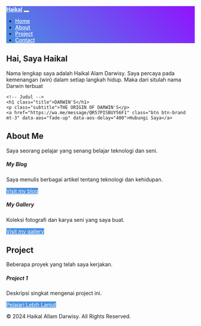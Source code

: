 <!DOCTYPE html>
<html lang="en">
<head>
  <meta charset="UTF-8">
  <meta name="viewport" content="width=device-width, initial-scale=1.0">
  <meta http-equiv="X-UA-Compatible" content="ie=edge">
  <title>Haikal's Website</title>
  <link rel="stylesheet" href="https://cdn.jsdelivr.net/npm/bootstrap@5.3.3/dist/css/bootstrap.min.css">
  <link href="https://cdn.jsdelivr.net/npm/remixicon@4.3.0/fonts/remixicon.css" rel="stylesheet" />
  <link rel="stylesheet" href="https://cdnjs.cloudflare.com/ajax/libs/aos/2.3.4/aos.css">
  <style>
  
body {
  background-color: black;
  color: white; /* Untuk memastikan teks terlihat */
}
    .navbar {
      background: linear-gradient(45deg, #4a90e2, #9013fe);
    }
    .navbar-brand {
      color: white;
      font-weight: bold;
    }
    .navbar-nav .nav-link {
      color: white;
      font-weight: 500;
    }
    .btn-brand {
      background: #4a90e2;
      color: white;
      transition: all 0.3s;
    }
    .btn-brand:hover {
      background: #9013fe;
      color: white;
    }
    #home {
      background: url('https://source.unsplash.com/1600x900/?nature,technology') no-repeat center center/cover;
    }
    #home h1 span {
      color: #9013fe;
    }
    #about {
      background: #black;
    }
    .about i {
      color: #9013fe;
    }
    footer {
      background: #333;
      color: white;
    }
    footer a {
      color: #9013fe;
      text-decoration: none;
    }
    footer a:hover {
      color: #4a90e2;
    }
    
    /* DNA Logo */
.logo {
  position: relative;
  display: inline-block;
  animation: floating 5s infinite ease-in-out;
}

.dna {
  width: 120px;
  height: 180px;
  background: linear-gradient(to bottom, #48d1cc, #8a2be2);
  clip-path: polygon(50% 0%, 70% 20%, 60% 50%, 70% 80%, 50% 100%, 30% 80%, 40% 50%, 30% 20%);
  box-shadow: 0 0 20px rgba(72, 209, 204, 0.6), 0 0 30px rgba(138, 43, 226, 0.6);
  transform-origin: center;
  transform: rotateX(45deg) rotateZ(15deg);
  animation: spin 10s linear infinite;
}

.dna::before,
.dna::after {
  content: '';
  width: 8px;
  height: 120px;
  background-color: rgba(138, 43, 226, 0.6);
  position: absolute;
  border-radius: 50px;
  top: 10%;
  left: 50%;
  transform: translateX(-50%);
  animation: moveDots 5s infinite linear;
}

.dna::after {
  animation-direction: reverse;
}

/* Judul Neon */
.title {
  font-size: 3rem;
  color: #d1f8ff;
  text-shadow: 0 0 10px #00e5ff, 0 0 20px #00e5ff, 0 0 40px #00e5ff;
  margin-top: 20px;
  transition: transform 0.3s ease-in-out;
  animation: glow 2s infinite alternate;
}

.title:hover {
  transform: scale(1.1);
  text-shadow: 0 0 15px #00f7ff, 0 0 30px #00f7ff, 0 0 60px #00f7ff;
}

/* Subtitle */
.subtitle {
  font-size: 1rem;
  letter-spacing: 3px;
  color: #b0c4de;
  text-shadow: 0 0 5px #008b8b, 0 0 15px #008b8b;
  margin-top: 10px;
  animation: blink 2s infinite;
}

/* Animasi */
@keyframes fadeIn {
  from {
    opacity: 0;
    transform: scale(0.8);
  }
  to {
    opacity: 1;
    transform: scale(1);
  }
}

@keyframes floating {
  0%, 100% {
    transform: translateY(0);
  }
  50% {
    transform: translateY(-20px);
  }
}

@keyframes spin {
  0% {
    transform: rotateX(45deg) rotateZ(0deg);
  }
  100% {
    transform: rotateX(45deg) rotateZ(360deg);
  }
}

@keyframes moveDots {
  0% {
    top: 10%;
  }
  100% {
    top: 90%;
  }
}

@keyframes glow {
  from {
    text-shadow: 0 0 10px #00e5ff, 0 0 20px #00e5ff, 0 0 40px #00e5ff;
  }
  to {
    text-shadow: 0 0 15px #00f7ff, 0 0 30px #00f7ff, 0 0 60px #00f7ff;
  }
}

@keyframes blink {
  50% {
    opacity: 0.5;
  }
}

.logo {
  display: flex;
  justify-content: center;
  align-items: center;
  margin-top: 20px;
}

.dna .strand {
  width: 50px;
  height: 50px;
  background-color: green;
  border-radius: 50%;
  animation: spin 2s infinite linear;
}

@keyframes spin {
  from {
    transform: rotate(0deg);
  }
  to {
    transform: rotate(360deg);
  }
}


    
  </style>
</head>
<body>
  <!-- Navbar -->
  <nav class="navbar navbar-expand-lg navbar-dark">
    <div class="container">
      <a class="navbar-brand" href="#">Haikal</a>
      <button class="navbar-toggler" type="button" data-bs-toggle="collapse"
        data-bs-target="#navbarNav" aria-controls="navbarNav" aria-expanded="false"
        aria-label="Toggle navigation">
        <span class="navbar-toggler-icon"></span>
      </button>
      <div class="collapse navbar-collapse" id="navbarNav">
        <ul class="navbar-nav mx-auto">
          <li class="nav-item"><a class="nav-link active" href="#home">Home</a></li>
          <li class="nav-item"><a class="nav-link" href="#about">About</a></li>
          <li class="nav-item"><a class="nav-link" href="#project">Project</a></li>
          <li class="nav-item"><a class="nav-link" href="#contact">Contact</a></li>
        </ul>
      </div>
    </div>
  </nav>

  <!-- Home Section -->
  <section id="home" class="d-flex align-items-center min-vh-100 text-white text-center">
    <div class="container">
      <h1 class="display-2 fw-bold" data-aos="fade-up">Hai, Saya <span>Haikal</span></h1>
      <p class="mt-4" data-aos="fade-up" data-aos-delay="200">
        Nama lengkap saya adalah Haikal Alam Darwisy. Saya percaya pada
        kemenangan (win) dalam setiap langkah hidup. Maka dari situlah nama
        Darwin terbuat
      </p>
        <div class="container">
    <!-- DNA Logo -->
    <div class="logo">
      <div class="dna">
        <span class="strand"></span>
      </div>
    </div>

    <!-- Judul -->
    <h1 class="title">DARWIN'S</h1>
    <p class="subtitle">THE ORIGIN OF DARWIN'S</p>
    <a href="https://wa.me/message/QR57PISBUY56F1" class="btn btn-brand
    mt-3" data-aos="fade-up" data-aos-delay="400">Hubungi Saya</a>
  </div>
    </div>
  </section>

  <!-- About Section -->
  <section id="about" class="py-5">
    <div class="container text-center">
      <h1 data-aos="fade-down">About Me</h1>
      <p data-aos="fade-down" data-aos-delay="200">Saya seorang pelajar yang senang belajar teknologi dan seni.</p>
      <div class="row mt-4">
        <div class="col-lg-3 col-sm-6" data-aos="zoom-in">
          <div class="about py-4 px-3 border rounded">
            <i class="ri-blogger-fill display-4 mb-3"></i>
            <h5>My Blog</h5>
            <p>Saya menulis berbagai artikel tentang teknologi dan kehidupan.</p>
            <a href="https://darwinssy.wordpress.com/" class="btn btn-brand
    mt-3" data-aos="fade-up" data-aos-delay="400">Visit my blog</a>
          </div>
        </div>
        <div class="col-lg-3 col-sm-6" data-aos="zoom-in" data-aos-delay="200">
          <div class="about py-4 px-3 border rounded">
            <i class="ri-gallery-fill display-4 mb-3"></i>
            <h5>My Gallery</h5>
            <p>Koleksi fotografi dan karya seni yang saya buat.</p>
            <a
            href="https://www.instagram.com/ikall_1945/profilecard/?igsh=MW50dTg4d3YxbnExOQ=="
            class="btn btn-brand
    mt-3" data-aos="fade-up" data-aos-delay="400">Visit my gallery</a>
          </div>
        </div>
      </div>
    </div>
  </section>

  <!-- Project Section -->
  <section id="project" class="py-5 bg-night">
    <div class="container text-center">
      <h1 data-aos="fade-down">Project</h1>
      <p data-aos="fade-down" data-aos-delay="200">Beberapa proyek yang telah saya kerjakan.</p>
      <div class="row mt-4">
        <div class="col-lg-4 col-md-6 mb-4" data-aos="fade-up">
          <div class="card">
            <div class="card-body">
              <h5 class="card-title">Project 1</h5>
              <p class="card-text">Deskripsi singkat mengenai project ini.</p>
              <a href="https://github.com/dashboard" class="btn btn-brand">Pelajari Lebih Lanjut</a>
            </div>
          </div>
        </div>
        <!-- Tambahkan lebih banyak project di sini -->
      </div>
    </div>
  </section>

  <!-- Footer -->
  <footer class="py-4">
    <div class="container text-center">
      <p>&copy; 2024 Haikal Allam Darwisy. All Rights Reserved.</p>
      <a href="https://www.facebook.com/profile.php?id=100041040322619"><i class="ri-facebook-fill me-3"></i></a>
      <a
      href="https://www.instagram.com/ikall_1945/profilecard/?igsh=MW50dTg4d3YxbnExOQ=="><i
      class="ri-instagram-fill"></i></a>
    </div>
  </footer>

  <!-- Script -->
  <script src="https://cdn.jsdelivr.net/npm/bootstrap@5.3.3/dist/js/bootstrap.bundle.min.js"></script>
  <script src="https://cdnjs.cloudflare.com/ajax/libs/aos/2.3.4/aos.js"></script>
  <script>
    AOS.init();
  </script>
</body>
</html>
